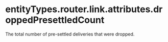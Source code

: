 # entityTypes.router.link.attributes.droppedPresettledCount

The total number of pre-settled deliveries that were dropped.

